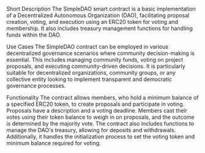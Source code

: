 Short Description
The SimpleDAO smart contract is a basic implementation of a Decentralized Autonomous Organization (DAO), facilitating proposal creation, voting, and execution using an ERC20 token for voting and membership. It also includes treasury management functions for handling funds within the DAO.

Use Cases
The SimpleDAO contract can be employed in various decentralized governance scenarios where community decision-making is essential. This includes managing community funds, voting on project proposals, and executing community-driven decisions. It is particularly suitable for decentralized organizations, community groups, or any collective entity looking to implement transparent and democratic governance processes.

Functionality
The contract allows members, who hold a minimum balance of a specified ERC20 token, to create proposals and participate in voting. Proposals have a description and a voting deadline. Members cast their votes using their token balance to weigh in on proposals, and the outcome is determined by the majority vote. The contract also includes functions to manage the DAO's treasury, allowing for deposits and withdrawals. Additionally, it handles the initialization process to set the voting token and minimum balance required for voting.